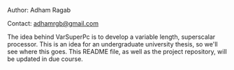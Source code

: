 Author: Adham Ragab

Contact: adhamrgb@gmail.com

The idea behind VarSuperPc is to develop a variable length, superscalar processor. This is an idea for an undergraduate university thesis, so we'll see where this goes. This README file, as well as the project repository, will be updated in due course.